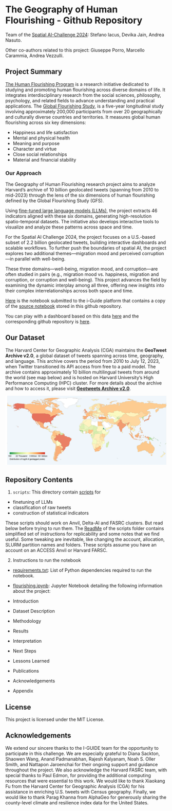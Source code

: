 # The Geography of Human Flourishing - Github Repository

Team of the [Spatial AI-Challenge 2024](https://i-guide.io/spatial-ai-challenge-2024/): Stefano Iacus, Devika Jain, Andrea Nasuto.

Other co-authors related to this project: Giuseppe Porro, Marcello Carammia, Andrea Vezzulli.

## Project Summary

[The Human Flourishing Program](https://hfh.fas.harvard.edu) is a research initiative dedicated to studying and promoting human flourishing across diverse domains of life. It integrates interdisciplinary research from the social sciences, philosophy, psychology, and related fields to advance understanding and practical applications. 
The [Global Flourishing Study](https://hfh.fas.harvard.edu/global-flourishing-study), is a five-year longitudinal study involving approximately 200,000 participants from over 20 geographically and culturally diverse countries and territories. It measures global human flourishing across six key dimensions:

- Happiness and life satisfaction
- Mental and physical health
- Meaning and purpose
- Character and virtue
- Close social relationships
- Material and financial stability

### Our Approach

The Geography of Human Flourishing research project aims to analyze Harvard’s archive of 10 billion geolocated tweets (spanning from 2010 to mid-2023) through the lens of the six dimensions of human flourishing defined by the Global Flourishing Study (GFS).

Using [fine-tuned large language models (LLMs)](https://arxiv.org/abs/2411.00890), the project extracts 46 indicators aligned with these six domains, generating high-resolution spatio-temporal datasets.  The initiative also develops interactive tools to visualize and analyze these patterns across space and time.

For the Spatial AI Challenge 2024, the project focuses on a U.S.-based subset of 2.2 billion geolocated tweets, building interactive dashboards and scalable workflows. To further push the boundaries of spatial AI, the project explores two additional themes—migration mood and perceived corruption—in parallel with well-being.

These three domains—well-being, migration mood, and corruption—are often studied in pairs (e.g., migration mood vs. happiness, migration and corruption, or corruption and well-being). This project advances the field by examining the dynamic interplay among all three, offering new insights into their complex interrelationships across both space and time.

[Here](https://platform.i-guide.io/notebooks/e870ad3a-8c19-43e1-8323-fb8c39d12898) is the notebook submitted to the i-Guide platform that contains a copy of the [source notebook](flourishing.ipynb) stored in this github repository.

You can play with a dashboard based on this data [here](https://askdataverse.shinyapps.io/FlourishingMap/) and the corresponding github repository is [here](https://github.com/siacus/flourishingmap).

## Our Dataset

The Harvard Center for Geographic Analysis (CGA) maintains the **GeoTweet Archive v2.0**, a global dataset of tweets spanning across time, geography, and language. This archive covers the period from 2010 to July 12, 2023, when Twitter transitioned its API access from free to a paid model. The archive contains approximately 10 billion multilingual tweets from around the world (see map below) and is hosted on Harvard University’s High Performance Computing (HPC) cluster. For more details about the archive and how to access it, please visit __[Geotweets Archive v2.0](https://dataverse.harvard.edu/dataset.xhtml?persistentId=doi:10.7910/DVN/3NCMB6)__.

![Geotweets.png](https://github.com/siacus/flourishing-i-challenge/blob/main/Geotweets_distribution.png)

## Repository Contents

1. ```scripts```: This directory contain [scripts](./scripts) for

* finetuning of LLMs
* classification of raw tweets
* construction of statistical indicators

These scripts should work on Anvil, Delta-AI and FASRC clusters. But read below before trying to run them. The [ReadMe](https://github.com/siacus/flourishing-i-challenge/blob/main/scripts/ReadMe.md) of the scripts folder contains simplified set of instructions for replicability and some notes that we find useful. Some tweaking are inevitable, like changing the account, allocation, SLURM partition names and folders. These scripts assume you have an account on an ACCESS Anvil or Harvard FARSC.

2. Instructions to run the notebook
* [requirements.txt](./requirements.txt): List of Python dependencies required to run the notebook.
*  [flourishing.ipynb](./flourishing.ipynb): Jupyter Notebook detailing the following information about the project:


* Introduction
* Dataset Description
* Methodology
* Results
* Interpretation
* Next Steps
* Lessons Learned
* Publications
* Acknowledgements
* Appendix


## License

This project is licensed under the MIT License.

## Acknowledgements

We extend our sincere thanks to the I-GUIDE team for the opportunity to participate in this challenge. We are especially grateful to Diana Sackton, Shaowen Wang, Anand Padmanabhan, Rajesh Kalyanam, Noah S. Oller Smith, and Nattapon Jaroenchai for their ongoing support and guidance throughout the project. We also acknowledge the Harvard FASRC team, with special thanks to Paul Edmon, for providing the additional computing resources that were essential to this work. We would like to thank Xiaokang Fu from the Harvard Center for Geographic Analysis (CGA) for his assistance in enriching U.S. tweets with Census geography. Finally, we would like to thank Parag Khanna from AlphaGeo for generously sharing the county-level climate and resilience index data for the United States.



